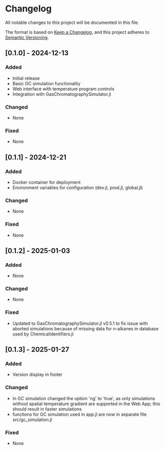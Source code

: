 # Changelog
All notable changes to this project will be documented in this file.

The format is based on [Keep a Changelog](https://keepachangelog.com/en/1.0.0/),
and this project adheres to [Semantic Versioning](https://semver.org/spec/v2.0.0.html).

## [0.1.0] - 2024-12-13
### Added
- Initial release
- Basic GC simulation functionality
- Web interface with temperature program controls
- Integration with GasChromatographySimulator.jl

### Changed
- None

### Fixed
- None

## [0.1.1] - 2024-12-21
### Added
- Docker container for deployment
- Environment variables for configuration (dev.jl, prod.jl, global.jl)

### Changed
- None

### Fixed
- None 

## [0.1.2] - 2025-01-03
### Added
- None

### Changed
- None

### Fixed
- Updated to GasChromatographySimulator.jl v0.5.1 to fix issue with aborted simulations because of missing data for n-alkanes in database used by ChemicalIdentifiers.jl

## [0.1.3] - 2025-01-27
### Added
- Version display in footer

### Changed
- In GC simulation changed the option 'ng' to 'true', as only simulations without spatial temperature gradient are supported in the Web App; this should result in faster simulations
- functions for GC simulation used in app.jl are now in separate file src/gc_simulation.jl

### Fixed
- None